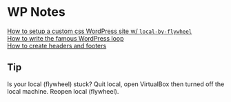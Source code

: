 # WP Notes

[How to setup a custom css WordPress site w/ `local-by-flywheel`](/how-to-setup-a-custom-css-wordpress-site.md)  
[How to write the famous WordPress loop](/how-to-write-the-famous-wordpress-loop.md)  
[How to create headers and footers](/how-to-creat-headers-and-footers.md)

## Tip
Is your local (flywheel) stuck? Quit local, open VirtualBox then turned off the local machine. Reopen local (flywheel).
